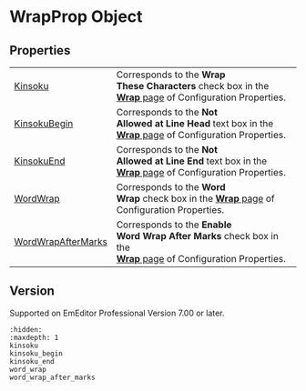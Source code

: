 # WrapProp Object

## Properties

|     |     |
| --- | --- |
| [Kinsoku](kinsoku) | Corresponds to the **Wrap**<br>**These Characters** check box in the <br> [**Wrap** page](../../dlg/properties/wrap/index) of Configuration Properties. |
| [KinsokuBegin](kinsoku_begin) | Corresponds to the **Not**<br>**Allowed at Line Head** text box in the [**Wrap** page](../../dlg/properties/wrap/index) of Configuration Properties. |
| [KinsokuEnd](kinsoku_end) | Corresponds to the **Not**<br>**Allowed at Line End** text box in the [**Wrap** page](../../dlg/properties/wrap/index) of Configuration Properties. |
| [WordWrap](word_wrap) | Corresponds to the **Word**<br>**Wrap** check box in the [**Wrap** page](../../dlg/properties/wrap/index) of Configuration Properties. |
| [WordWrapAfterMarks](word_wrap_after_marks) | Corresponds to the **Enable**<br>**Word Wrap After Marks** check box in the <br> [**Wrap** page](../../dlg/properties/wrap/index) of Configuration Properties. |

## Version

Supported on EmEditor Professional Version 7.00 or later.


```{toctree}
:hidden:
:maxdepth: 1
kinsoku
kinsoku_begin
kinsoku_end
word_wrap
word_wrap_after_marks
```
